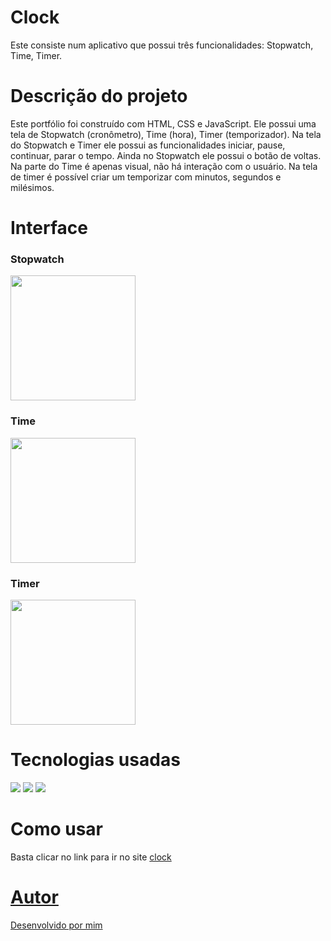 # Clock

Este consiste num aplicativo que possui três funcionalidades: Stopwatch, Time, Timer. 

# Descrição do projeto

Este portfólio foi construído com HTML, CSS e JavaScript. Ele possui uma tela de Stopwatch (cronômetro), Time (hora), Timer (temporizador).
Na tela do Stopwatch e Timer ele possui as funcionalidades iniciar, pause, continuar, parar o tempo. Ainda no Stopwatch ele possui o botão de voltas. 
Na parte do Time é apenas visual, não há interação com o usuário. Na tela de timer é possível criar um temporizar com minutos, segundos e milésimos.

# Interface

### Stopwatch

<img src="https://user-images.githubusercontent.com/104272370/208798269-595a9f3a-7bc2-4534-ab5a-f7d371ec89c0.png" width="200"/>

### Time

<img src="https://user-images.githubusercontent.com/104272370/208798316-94da8e9c-e3b7-4b5c-bba3-f062776688c2.png" width="200"/>

### Timer

<img src="https://user-images.githubusercontent.com/104272370/208798334-db4804c0-b8fe-41b5-a92d-1e3a118638c1.png" width="200"/>




# Tecnologias usadas

<div style="display: inline_block">
<img src="https://img.shields.io/badge/HTML5-E34F26?style=for-the-badge&logo=html5&logoColor=white" />
<img src="https://img.shields.io/badge/CSS3-1572B6?style=for-the-badge&logo=css3&logoColor=white" />
<img src="https://img.shields.io/badge/JavaScript-F7DF1E?style=for-the-badge&logo=javascript&logoColor=black" />
</div>

# Como usar

Basta clicar no link para ir no site
<a href="https://martinsroberto.github.io/clock/">clock</link>

# Autor

Desenvolvido por mim
